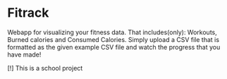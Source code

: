 # Fitrack
Webapp for visualizing your fitness data. That includes(only): Workouts, Burned calories and Consumed Calories.
Simply upload a CSV file that is formatted as the given example CSV file and watch the progress that you have made! 

[!] This is a school project
